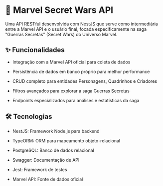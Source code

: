 # 🚀 Marvel Secret Wars API
Uma API RESTful desenvolvida com NestJS que serve como intermediária entre a Marvel API e o usuário final, focada especificamente na saga "Guerras Secretas" (Secret Wars) do Universo Marvel.

## ✨ Funcionalidades
- Integração com a Marvel API oficial para coleta de dados

- Persistência de dados em banco próprio para melhor performance

- CRUD completo para entidades Personagens, Quadrinhos e Criadores

- Filtros avançados para explorar a saga Guerras Secretas

- Endpoints especializados para análises e estatísticas da saga

## 🛠️ Tecnologias
- NestJS: Framework Node.js para backend

- TypeORM: ORM para mapeamento objeto-relacional

- PostgreSQL: Banco de dados relacional

- Swagger: Documentação de API

- Jest: Framework de testes

- Marvel API: Fonte de dados oficial
